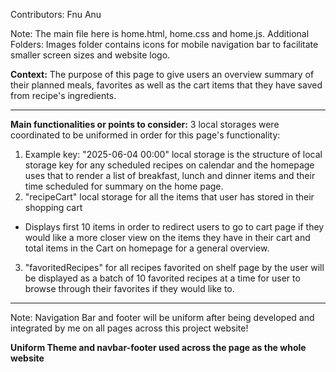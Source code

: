 Contributors: Fnu Anu

Note: The main file here is home.html, home.css and home.js. 
Additional Folders: Images folder contains icons for mobile navigation bar to 
facilitate smaller screen sizes and website logo. 

**Context:** The purpose of this page to give users an overview summary of their planned
meals, favorites as well as the cart items that they have saved from recipe's ingredients.

---
**Main functionalities or points to consider:**
3 local storages were coordinated to be uniformed in order for this page's functionality:
1.  Example key: "2025-06-04 00:00" local storage is the structure of local storage key for any scheduled 
   recipes on calendar and the homepage uses that to render a list of breakfast, lunch and dinner items and their time scheduled for summary on the home page.
2.  "recipeCart" local storage for all the items that user has stored in their shopping cart
   - Displays first 10 items in order to redirect users to go to cart page if they would like
    a more closer view on the items they have in their cart and total items in the Cart on homepage
    for a general overview.
3.  "favoritedRecipes" for all recipes favorited on shelf page by the user will be displayed as
    a batch of 10 favorited recipes at a time for user to browse through their favorites if they would
    like to.
---

Note: Navigation Bar and footer will be uniform after being developed and integrated by me on all pages across this project website!

**Uniform Theme and navbar-footer used across the page as the whole website**
